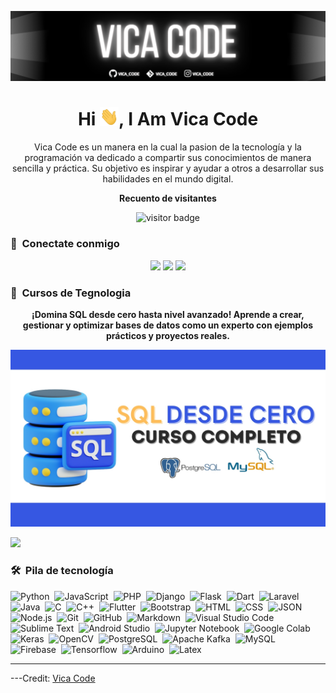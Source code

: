 
<p align="center"><img src="https://github.com/vica-code/Vica-Code/blob/main/image.png"></p>

<h1 align="center">Hi <img src="https://raw.githubusercontent.com/KevinPatel04/KevinPatel04/master/Hi.gif" width="30px">, I Am Vica Code </h1>

<p align="center" width="150px"> Vica Code es un manera en la cual la pasion de la tecnología y la programación va dedicado a compartir sus conocimientos de manera sencilla y práctica. Su objetivo es inspirar y ayudar a otros a desarrollar sus habilidades en el mundo digital.</p>

<p align="center"><b>Recuento de visitantes</b></p>
<p align="center"><img src="https://profile-counter.glitch.me/VicaCode/count.svg" alt="visitor badge"/></p>




### :link: &nbsp;Conectate conmigo

<p align="center">
<!--<a href="https://linkedin.com/in/KevinPatel04"><img src="https://img.shields.io/badge/-Kevin%20Patel-0077B5?style=for-the-badge&logo=Linkedin&logoColor=white"/></a>-->
<a href="https://www.youtube.com/@VicaCode"><img src="https://img.shields.io/badge/-VicaCode-FF0000?style=for-the-badge&logo=Youtube&logoColor=white"/></a>
<a href="s4biassque@gmail.com"><img src="https://img.shields.io/badge/-s4biassque@gmail.com-D14836?style=for-the-badge&logo=Gmail&logoColor=white"/></a>
<a href="link de instagram"><img src="https://img.shields.io/badge/-VicaCode-E4405F?style=for-the-badge&logo=Instagram&logoColor=white"/></a>
<!--<a href="link de x"><img src="https://img.shields.io/badge/-patelkvin04-1DA1F2?style=for-the-badge&logo=twitter&logoColor=white"/></a>-->
</p>

### :link: &nbsp;Cursos de Tegnologia
<p align="center"><b>¡Domina SQL desde cero hasta nivel avanzado! Aprende a crear, gestionar y optimizar bases de datos como un experto con ejemplos prácticos y proyectos reales.</b></p>
<p align="center"><img src="https://github.com/vica-code/Vica-Code/blob/main/Motivational%20Desktop%20Wallpaper%20(1).jpg"></p>
<a href="https://www.youtube.com/@VicaCode"><img src="https://img.shields.io/badge/-VicaCode/Curso%20Sql%20DesdeCero-FF0000?style=for-the-badge&logo=Youtube&logoColor=white"/></a>
<!--<p align="center" ><img src="https://github-readme-stats.vercel.app/api?username=KevinPatel04&count_private=true&show_icons=true&&theme=chartreuse-dark&include_all_commits=true" width="400"></p>-->
<!--<p align="center" ><img src="https://github-readme-streak-stats.herokuapp.com?user=KevinPatel04&theme=chartreuse-dark"></p>-->

### 🛠 &nbsp;Pila de tecnología

![Python](https://img.shields.io/badge/-Python-05122A?style=flat&logo=python)&nbsp;
![JavaScript](https://img.shields.io/badge/-JavaScript-05122A?style=flat&logo=javascript)&nbsp;
![PHP](https://img.shields.io/badge/-PHP-05122A?style=flat&logo=php&logoColor=777BB4)&nbsp;
![Django](https://img.shields.io/badge/-Django-05122A?style=flat&logo=django&logoColor=092E20)&nbsp;
![Flask](https://img.shields.io/badge/-Flask-05122A?style=flat&logo=flask)&nbsp;
![Dart](https://img.shields.io/badge/-Dart-05122A?style=flat&logo=dart&logoColor=1075C2)&nbsp;
![Laravel](https://img.shields.io/badge/-Laravel-05122A?style=flat&logo=laravel&logoColor=FF2D20)&nbsp;
![Java](https://img.shields.io/badge/-Java-05122A?style=flat&logo=Java&logoColor=FFA518)&nbsp;
![C](https://img.shields.io/badge/-C-05122A?style=flat&logo=C&logoColor=A8B9CC)&nbsp;
![C++](https://img.shields.io/badge/-C++-05122A?style=flat&logo=C%2B%2B&logoColor=00599C)&nbsp;
![Flutter](https://img.shields.io/badge/-Flutter-05122A?style=flat&logo=flutter&logoColor=02569B)&nbsp;
![Bootstrap](https://img.shields.io/badge/-Bootstrap-05122A?style=flat&logo=bootstrap&logoColor=563D7C)&nbsp;
![HTML](https://img.shields.io/badge/-HTML-05122A?style=flat&logo=HTML5)&nbsp;
![CSS](https://img.shields.io/badge/-CSS-05122A?style=flat&logo=CSS3&logoColor=1572B6)&nbsp;
![JSON](https://img.shields.io/badge/-JSON-05122A?style=flat&logo=json&logoColor=000000)&nbsp;
![Node.js](https://img.shields.io/badge/-Node.js-05122A?style=flat&logo=node.js&logoColor=339933)&nbsp;
![Git](https://img.shields.io/badge/-Git-05122A?style=flat&logo=git)&nbsp;
![GitHub](https://img.shields.io/badge/-GitHub-05122A?style=flat&logo=github)&nbsp;
![Markdown](https://img.shields.io/badge/-Markdown-05122A?style=flat&logo=markdown)&nbsp;
![Visual Studio Code](https://img.shields.io/badge/-Visual%20Studio%20Code-05122A?style=flat&logo=visual-studio-code&logoColor=007ACC)&nbsp;
![Sublime Text](https://img.shields.io/badge/-Sublime%20Text-05122A?style=flat&logo=sublime-text&logoColor=FF9800)&nbsp;
![Android Studio](https://img.shields.io/badge/-Android%20Studio-05122A?style=flat&logo=android-studio&logoColor=3DDC84)&nbsp;
![Jupyter Notebook](https://img.shields.io/badge/-Jupyter%20Notebook-05122A?style=flat&logo=jupyter&logoColor=F37626)&nbsp;
![Google Colab](https://img.shields.io/badge/-Google%20Colab-05122A?style=flat&logo=google-colab&logoColor=F9AB00)&nbsp;
![Keras](https://img.shields.io/badge/-Keras-05122A?style=flat&logo=keras&logoColor=D00000)&nbsp;
![OpenCV](https://img.shields.io/badge/-OpenCV-05122A?style=flat&logo=opencv&logoColor=5C3EE8)&nbsp;
![PostgreSQL](https://img.shields.io/badge/-PostgreSQL-05122A?style=flat&logo=postgresql&logoColor=336791)&nbsp;
![Apache Kafka](https://img.shields.io/badge/-Apache%20Kafka-05122A?style=flat&logo=apache-kafka&logoColor=231F20)&nbsp;
![MySQL](https://img.shields.io/badge/-MySQL-05122A?style=flat&logo=mysql&logoColor=4479A1)&nbsp;
![Firebase](https://img.shields.io/badge/-Firebase-05122A?style=flat&logo=firebase&logoColor=FFCA28)&nbsp;
![Tensorflow](https://img.shields.io/badge/-Tensorflow-05122A?style=flat&logo=tensorflow&logoColor=FF6F00)&nbsp;
![Arduino](https://img.shields.io/badge/-Arduino-05122A?style=flat&logo=arduino&logoColor=00979D)&nbsp;
![Latex](https://img.shields.io/badge/-Latex-05122A?style=flat&logo=latex&logoColor=008080)&nbsp;



---
---Credit: [Vica Code](https://www.youtube.com/@VicaCode)

